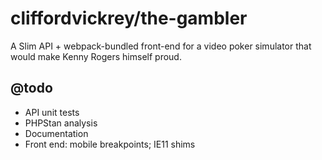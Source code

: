 # cliffordvickrey/the-gambler

A Slim API + webpack-bundled front-end for a video poker simulator that would make Kenny Rogers himself proud.

## @todo

* API unit tests
* PHPStan analysis
* Documentation
* Front end: mobile breakpoints; IE11 shims
